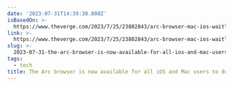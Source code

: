 ```yaml
---
date: '2023-07-31T14:39:30.000Z'
isBasedOn: >-
  https://www.theverge.com/2023/7/25/23802843/arc-browser-mac-ios-waitlist-availability
link: >-
  https://www.theverge.com/2023/7/25/23802843/arc-browser-mac-ios-waitlist-availability
slug: >-
  2023-07-31-the-arc-browser-is-now-available-for-all-ios-and-mac-users-to-download-th
tags:
  - tech
title: The Arc browser is now available for all iOS and Mac users to download - Th
---
```


